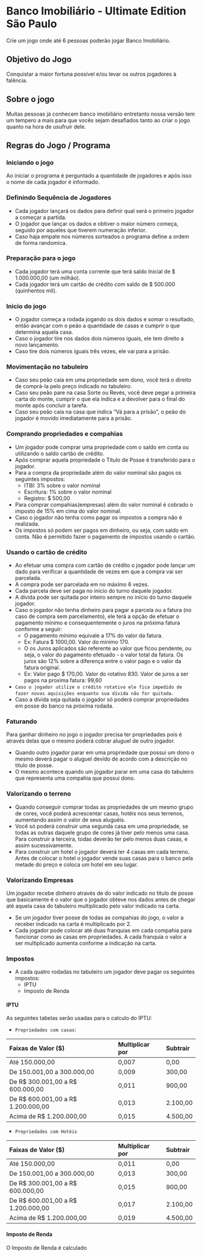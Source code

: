 # Banco Imobiliário - Ultimate Edition São Paulo

Crie um jogo onde até 6 pessoas poderão jogar Banco Imobiliário.

## Objetivo do Jogo

Conquistar a maior fortuna possível e/ou levar os outros jogadores à falência.

## Sobre o jogo

Muitas pessoas já conhecem banco imobiliário entretanto nossa versão tem um tempero a mais para que vocês sejam desafiados tanto ao criar o jogo quanto na hora de usufruir dele.

## Regras do Jogo / Programa

### Iniciando o jogo

Ao iniciar o programa é perguntado a quantidade de jogadores e após isso o nome de cada jogador é informado.

### Definindo Sequência de Jogadores

- Cada jogador lançará os dados para definir qual será o primeiro jogador a começar a partida.
- O jogador que lançar os dados e obtiver o maior número começa, seguido por aqueles que tiverem numeração inferior.
- Caso haja empate  nos números sorteados o programa define a ordem de forma randomica.

### Preparação para o jogo

- Cada jogador terá uma conta corrente que terá saldo Inicial de $ 1.000.000,00 (um milhão).
- Cada jogador terá um cartão de crédito com saldo de $ 500.000 (quinhentos mil).

### Inicio do jogo

- O jogador começa a rodada jogando os dois dados e somar o resultado, então avançar com o peão a quantidade de casas e cumprir o que determina aquela casa.
- Caso o jogador tire nos dados dois números iguais, ele tem direito a novo lançamento.
- Caso tire dois números iguais três vezes, ele vai para a prisão.

### Movimentação no tabuleiro

- Caso seu peão caia em uma propriedade sem dono, você terá o direito de comprá-la pelo preço indicado no tabuleiro.
- Caso seu peão pare na casa Sorte ou Revés, você deve pegar a primeira carta do monte, cumprir o que ela indica e a devolver para o final do monte após concluir a tarefa.
- Caso seu peão caia na casa que indica “Vá para a prisão”, o peão do jogador é movido imediatamente para a prisão.

### Comprando propriedades e compahias

- Um jogador pode comprar uma propriedade com o saldo em conta ou utilizando o saldo cartão de crédito.
- Após comprar aquela propriedade o Titulo de Posse é transferido para o jogador.
- Para a compra da propriedade além do valor nominal são pagos os seguintes impostos:
  - ITBI: 3% sobre o valor nominal
  - Escritura: 1% sobre o valor nominal
  - Registro: $ 500,00
- Para comprar compahias(empresas) além do valor nominal é cobrado o imposto de 15% em cima do valor nominal.
- Caso o jogador não tenha como pagar os impostos a compra não é realizada.
- Os impostos só podem ser pagos em dinheiro, ou seja, com saldo em conta. Não é permitido fazer o pagamento de impostos usando o cartão.

### Usando o cartão de crédito

- Ao efetuar uma compra com cartão de crédito o jogador pode lançar um dado para verificar a quantidade de vezes em que a compra vai ser parcelada.
- A compra pode ser parcelada em no máximo 6 vezes.
- Cada parcela deve ser paga no inicio do turno daquele jogador.
- A dívida pode ser quitada por inteiro sempre no início do turno daquele jogador.
- Caso o jogador não tenha dinheiro para pagar a parcela ou a fatura (no caso de compra sem parcelamento), ele terá a opção de efetuar o pagamento mínimo e consequentemente o juros na próxima fatura conforme a seguir:
  - O pagamento mínimo equivale a 17% do valor da fatura.
  - Ex: Fatura $ 1000,00. Valor do mínimo 170.
  - O os Juros aplicados são referente ao valor que ficou pendente, ou seja, o valor do pagamento efetuado - o valor total da fatura. Os juros são 12% sobre a diferença entre o valor pago e o valor da fatura original.
  - Ex: Valor pago $ 170,00. Valor do rotativo 830. Valor de juros a ser pagos na proxima fatura: 99,60
- `Caso o jogador utilize o crédito rotativo ele fica impedido de fazer novas aquisições enquanto sua dívida não for quitada`.
- Caso a dívida seja quitada o jogador só poderá comprar propriedades em posse do banco na próxima rodada.

### Faturando

Para ganhar dinheiro no jogo o jogador precisa ter propriedades pois é através delas que o mesmo poderá cobrar aluguel de outro jogador.

- Quando outro jogador parar em uma propriedade que possui um dono o mesmo deverá pagar o aluguel devido de acordo com a descrição no titulo de posse.
- O mesmo acontece quando um jogador parar em uma casa do tabuleiro que representa uma compahia que possui dono.

### Valorizando o terreno

- Quando conseguir comprar todas as propriedades de um mesmo grupo de cores, você poderá acrescentar casas, hotéis nos seus terrenos, aumentando assim o valor de seus aluguéis.
- Você só poderá construir uma segunda casa em uma propriedade, se todas as outras daquele grupo de cores já tiver pelo menos uma casa. Para construir a terceira, todas deverão ter pelo menos duas casas, e assim sucessivamente.
- Para construir um hotel o jogador deverá ter 4 casas em cada terreno. Antes de colocar o hotel o jogador vende suas casas para o banco pela metade do preço e coloca um hotel em seu lugar.

### Valorizando Empresas

Um jogador recebe dinheiro através de do valor indicado no titulo de posse que basicamente é o valor que o jogador obteve nos dados antes de chegar até aquela casa do tabuleiro multiplicado pelo valor indicado na carta.

- Se um jogador tiver posse de todas as compahias do jogo, o valor a receber indicado na carta é multiplicado por 2.
- Cada jogador pode colocar até duas franquias em cada compahia para funcionar como as casas em propriedades. A cada franquia o valor a ser multiplicado aumenta conforme a indicação na carta.

### Impostos

- A cada quatro rodadas no tabuleiro um jogador deve pagar os seguintes impostos:
  - IPTU
  - Imposto de Renda

#### IPTU

As seguintes tabelas serão usadas para o calculo do IPTU:

- `Propriedades com casas`:

| Faixas de Valor ($)                   | Multiplicar por   | Subtrair      |
| :---                                  | :----             | :---          |
| Até 150.000,00                        | 0,007             | 0,00          |
| De  150.001,00 a 300.000,00           | 0,009             | 300,00        |
| De R$ 300.001,00 a R$ 600.000,00      | 0,011             | 900,00        |
| De R$ 600.001,00 a R$ 1.200.000,00    | 0,013             | 2.100,00      |
| Acima de R$ 1.200.000,00              | 0,015             | 4.500,00      |

- `Propriedades com Hotéis`

| Faixas de Valor ($)                   | Multiplicar por   | Subtrair      |
| :---                                  | :----             | :---          |
| Até 150.000,00                        | 0,011             | 0,00          |
| De  150.001,00 a 300.000,00           | 0,013             | 300,00        |
| De R$ 300.001,00 a R$ 600.000,00      | 0,015             | 900,00        |
| De R$ 600.001,00 a R$ 1.200.000,00    | 0,017             | 2.100,00      |
| Acima de R$ 1.200.000,00              | 0,019             | 4.500,00      |

#### Imposto de Renda

O Imposto de Renda é calculado